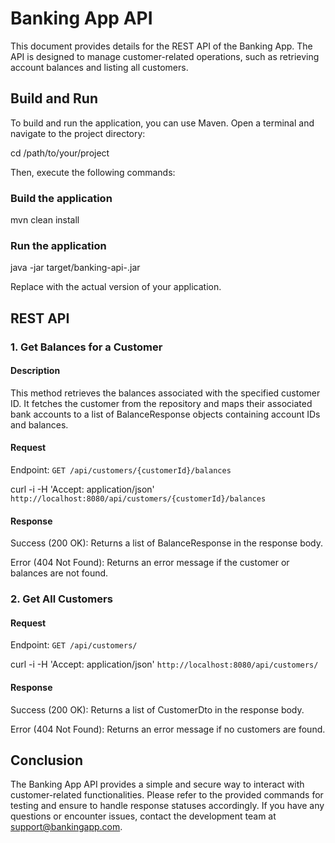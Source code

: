 # Banking App API
This document provides details for the REST API of the Banking App. The API is designed to manage customer-related operations, such as retrieving account balances and listing all customers.

## Build and Run
To build and run the application, you can use Maven. Open a terminal and navigate to the project directory:

cd /path/to/your/project

Then, execute the following commands:


### Build the application
mvn clean install

### Run the application
java -jar target/banking-api-<version>.jar

Replace <version> with the actual version of your application.

## REST API
### 1. Get Balances for a Customer
#### Description 
This method retrieves the balances associated with the specified customer ID. It fetches the customer from the repository and maps their associated bank accounts to a list of BalanceResponse objects containing account IDs and balances.

#### Request
Endpoint: `GET /api/customers/{customerId}/balances`


curl -i -H 'Accept: application/json' `http://localhost:8080/api/customers/{customerId}/balances`
#### Response
Success (200 OK): Returns a list of BalanceResponse in the response body.

Error (404 Not Found): Returns an error message if the customer or balances are not found.

### 2. Get All Customers
#### Request
Endpoint: `GET /api/customers/`

curl -i -H 'Accept: application/json' `http://localhost:8080/api/customers/`

#### Response
Success (200 OK): Returns a list of CustomerDto in the response body.

Error (404 Not Found): Returns an error message if no customers are found.

## Conclusion
The Banking App API provides a simple and secure way to interact with customer-related functionalities. Please refer to the provided commands for testing and ensure to handle response statuses accordingly. If you have any questions or encounter issues, contact the development team at support@bankingapp.com.
